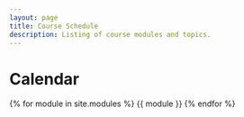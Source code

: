 ```yaml
---
layout: page
title: Course Schedule
description: Listing of course modules and topics.
---
```


# Calendar

{% for module in site.modules %}
{{ module }}
{% endfor %}
